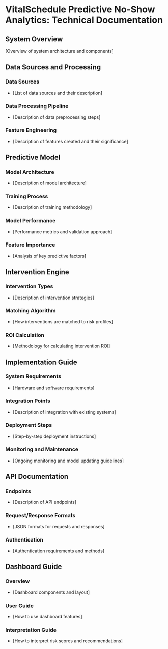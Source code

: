 # VitalSchedule Predictive No-Show Analytics: Technical Documentation

## System Overview

[Overview of system architecture and components]

## Data Sources and Processing

### Data Sources
- [List of data sources and their description]

### Data Processing Pipeline
- [Description of data preprocessing steps]

### Feature Engineering
- [Description of features created and their significance]

## Predictive Model

### Model Architecture
- [Description of model architecture]

### Training Process
- [Description of training methodology]

### Model Performance
- [Performance metrics and validation approach]

### Feature Importance
- [Analysis of key predictive factors]

## Intervention Engine

### Intervention Types
- [Description of intervention strategies]

### Matching Algorithm
- [How interventions are matched to risk profiles]

### ROI Calculation
- [Methodology for calculating intervention ROI]

## Implementation Guide

### System Requirements
- [Hardware and software requirements]

### Integration Points
- [Description of integration with existing systems]

### Deployment Steps
- [Step-by-step deployment instructions]

### Monitoring and Maintenance
- [Ongoing monitoring and model updating guidelines]

## API Documentation

### Endpoints
- [Description of API endpoints]

### Request/Response Formats
- [JSON formats for requests and responses]

### Authentication
- [Authentication requirements and methods]

## Dashboard Guide

### Overview
- [Dashboard components and layout]

### User Guide
- [How to use dashboard features]

### Interpretation Guide
- [How to interpret risk scores and recommendations]
